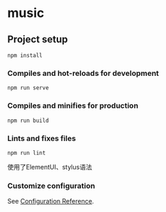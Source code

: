 # music

## Project setup
```
npm install
```

### Compiles and hot-reloads for development
```
npm run serve
```

### Compiles and minifies for production
```
npm run build
```

### Lints and fixes files
```
npm run lint
```


使用了ElementUI、stylus语法

### Customize configuration
See [Configuration Reference](https://cli.vuejs.org/config/).

